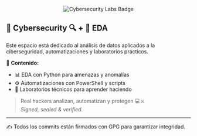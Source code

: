 
<!-- 🔐 CYBERSECURITY LABS README 💣 -->

<p align="center">
  <img src="https://img.shields.io/badge/CYBERSECURITY-LABS%20%26%20AUTOMATIONS-%2300ff9f?style=for-the-badge&logo=hackthebox&logoColor=black" alt="Cybersecurity Labs Badge">
</p>

## 🧠 Cybersecurity 🔍 + 🐍 EDA

Este espacio está dedicado al análisis de datos aplicados a la ciberseguridad, automatizaciones y laboratorios prácticos.

📂 **Contenido:**
- 📊 EDA con Python para amenazas y anomalías
- ⚙️ Automatizaciones con PowerShell y scripts
- 🧪 Laboratorios técnicos para aprender haciendo

> Real hackers analizan, automatizan y protegen 💻⚔️  
> _Signed, sealed & verified._

---

✍️ Todos los commits están firmados con GPG para garantizar integridad.
